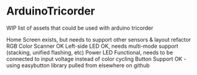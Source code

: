 # ArduinoTricorder
WIP list of assets that could be used with arduino tricorder 

Home Screen         exists, but needs to support other sensors & layout refactor<br/>
RGB Color Scanner   OK
Left-side LED       OK, needs multi-mode support (stacking, unified flashing, etc)
Power LED           Functional, needs to be connected to input voltage instead of color cycling
Button Support      OK - using easybutton library pulled from elsewhere on github
